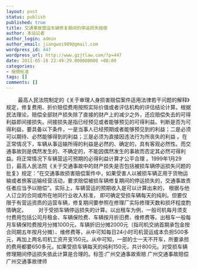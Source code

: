 ```yaml
---
layout: post
status: publish
published: true
title: 交通事故营运车辆修复期间的停运损失赔偿
author: 本站记者
author_login: admin
author_email: jiangwei909@gmail.com
wordpress_id: 447
wordpress_url: http://www.gzjtlaw.com/?p=447
date: 2011-05-18 22:49:29.000000000 +08:00
categories:
- 赔偿标准
tags: []
comments: []
---
```

　　 最高人民法院制定的《关于审理人身损害赔偿案件适用法律若干问题的解释》规定，修复费用、折价赔偿费用按照实际价值或者评估机构的评估结论计算。根据民法理论，赔偿全部财产损失除了直接的财产上的减少之外，还应赔偿失去的可得利益即间接损失。间接损失是指已经预见或者能够预见的可得利益。判断是否为可得利益，要具备以下条件，一是当事人已经预期或者能够预见到的利益；二是必须可以期待、必然能够得到的利益；三是必须为直接因违法行为所丧失的利益 。在正常情况下，车辆从事运输所得的利益是必然的、确定的，具有客观必然性。而交通事故则是偶然发生的、不确定的，不能因偶然发生的事故而否定其必然可得利益。将正常情况下车辆营运可预期的必得利益计算才公平合理 。1999年1月29日，最高人民法院《关于交通事故中的财产损失是否包括被损车辆停运损失问题的批复》规定：&ldquo;在交通事故损害赔偿案件中，如果受害人以被损车辆正用于货物运输或者旅客运输经营活动，要求赔偿被损车辆修复期间的停运损失的，交通事故责任者应当予以赔偿&rdquo;。实际上，车辆营运的预期收入是可以计算出来的， 根据与他人订立的合同或所在地同行业收入标准， 即可确定受损车辆每天的纯利。但要仅限于有营运资质的运营车辆，修复期间要参照在修理厂实际修理天数和损坏程度酌情确定。 　　对于受损车辆停运损失的计算。以出租车为例，一般司机每月须支付费用包括公司月租金、车辆保险费、车辆按月折旧费、维修费等。出租车一般每月车辆保险费按月分摊1000元，车辆折旧分摊2000元（指司机交纳首期承包金按合同期五年按月分摊）、维修费等，从中可知每日24小时司机营运成本负担500多元，再加上两名司机工资开支150元。从中可知，一部的士一天不开车，所要承担的费用都要650多元，如果受损车辆每天的纯利150元，共计800元。对受损车辆修理期间停运损失依此计算是合理的。标签:广州交通事故索赔 广州交通事故赔偿 广州交通事故律师
